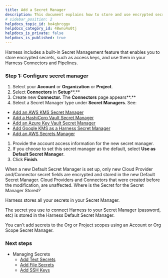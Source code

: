```yaml
---
title: Add a Secret Manager
description: This document explains how to store and use encrypted secrets (such as access keys) using the built-in Harness Secrets Manager, AWS KMS, Google Cloud KMS, HashiCorp Vault, Azure Key Vault, CyberArk, and SSH via Kerberos.
# sidebar_position: 2
helpdocs_topic_id: bo4qbrcggv
helpdocs_category_id: 48wnu4u0tj
helpdocs_is_private: false
helpdocs_is_published: true
---
```


Harness includes a built-in Secret Management feature that enables you to store encrypted secrets, such as access keys, and use them in your Harness Connectors and Pipelines.

### Step 1: Configure secret manager

1. Select your **Account** or **Organization** or **Project**.
2. Select **Connectors** in **Setup****.**
3. Create new **Connector.** The **Connectors** page appears**.**
4. Select a Secret Manager type under **Secret Managers**. See:
* [Add an AWS KMS Secret Manager](../6_Security/7-add-an-aws-kms-secrets-manager.md)
* [Add a HashiCorp Vault Secret Manager](../6_Security/12-add-hashicorp-vault.md)
* [Add an Azure Key Vault Secret Manager](../6_Security/8-azure-key-vault.md)
* [Add Google KMS as a Harness Secret Manager](../6_Security/10-add-google-kms-secrets-manager.md)
* [Add an AWS Secrets Manager](../6_Security/6-add-an-aws-secret-manager.md)
1. Provide the account access information for the new secret manager.
2. If you choose to set this secret manager as the default, select **Use as Default Secret Manager**.
3. Click **Finish**.

When a new Default Secret Manager is set up, only new Cloud Provider and/Connector secret fields are encrypted and stored in the new Default Secret Manager. Cloud Providers and Connectors that were created before the modification, are unaffected. Where is the Secret for the Secret Manager Stored?

Harness stores all your secrets in your Secret Manager.

The secret you use to connect Harness to your Secret Manager (password, etc) is stored in the Harness Default Secret Manager.

You can't add secrets to the Org or Project scopes using an Account or Org Scope Secret Manager.

### Next steps

* Managing Secrets
	+ [Add Text Secrets](../6_Security/2-add-use-text-secrets.md)
	+ [Add File Secrets](../6_Security/3-add-file-secrets.md)
	+ [Add SSH Keys](../6_Security/4-add-use-ssh-secrets.md)

